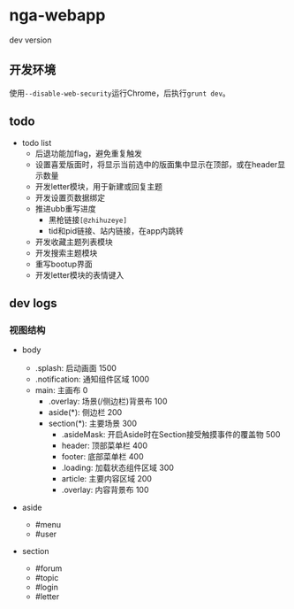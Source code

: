 # nga-webapp
dev version  

## 开发环境
使用``--disable-web-security``运行Chrome，后执行``grunt dev``。


## todo
- todo list
  - 后退功能加flag，避免重复触发
  - 设置喜爱版面时，将显示当前选中的版面集中显示在顶部，或在header显示数量
  - 开发letter模块，用于新建或回复主题
  - 开发设置页数据绑定
  - 推进ubb重写进度
    - 黑枪链接``[@zhihuzeye]``
    - tid和pid链接、站内链接，在app内跳转
  - 开发收藏主题列表模块
  - 开发搜索主题模块
  - 重写bootup界面
  - 开发letter模块的表情键入

## dev logs
### 视图结构
- body
  - .splash: 启动画面 1500
  - .notification: 通知组件区域 1000
  - main: 主画布 0
    - .overlay: 场景(/侧边栏)背景布 100
    - aside(*): 侧边栏 200
    - section(*): 主要场景 300
      - .asideMask: 开启Aside时在Section接受触摸事件的覆盖物 500 
      - header: 顶部菜单栏 400
      - footer: 底部菜单栏 400
      - .loading: 加载状态组件区域 300
      - article: 主要内容区域 200
      - .overlay: 内容背景布 100

- aside
  - #menu
  - #user
- section
  - #forum
  - #topic
  - #login
  - #letter

